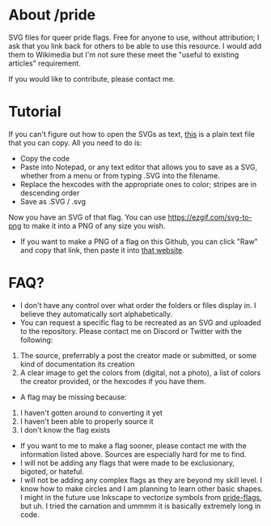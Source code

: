 # About /pride
SVG files for queer pride flags. Free for anyone to use, without attribution; I ask that you link back for others to be able to use this resource. I would add them to Wikimedia but I'm not sure these meet the "useful to existing articles" requirement.

If you would like to contribute, please contact me.

# Tutorial 
If you can't figure out how to open the SVGs as text, [this](https://github.com/Paulkitty/pride/blob/main/templates/Raw%20Template%20Code.txt) is a plain text file that you can copy. 
All you need to do is:
- Copy the code
- Paste into Notepad, or any text editor that allows you to save as a SVG, whether from a menu or from typing .SVG into the filename.
- Replace the hexcodes with the appropriate ones to color; stripes are in descending order
- Save as .SVG / .svg

Now you have an SVG of that flag. You can use https://ezgif.com/svg-to-png to make it into a PNG of any size you wish.</p>
* If you want to make a PNG of a flag on this Github, you can click "Raw" and copy that link, then paste it into [that website](https://ezgif.com/svg-to-png).

# FAQ?
* I don't have any control over what order the folders or files display in. I believe they automatically sort alphabetically.
* You can request a specific flag to be recreated as an SVG and uploaded to the repository. Please contact me on Discord or Twitter with the following:
1. The source, preferrably a post the creator made or submitted, or some kind of documentation its creation
2. A clear image to get the colors from (digital, not a photo), a list of colors the creator provided, or the hexcodes if you have them. 
* A flag may be missing because:
1. I haven't gotten around to converting it yet
2. I haven't been able to properly source it
3. I don't know the flag exists
* If you want to me to make a flag sooner, please contact me with the information listed above. Sources are especially hard for me to find.
* I will not be adding any flags that were made to be exclusionary, bigoted, or hateful.
* I will not be adding any complex flags as they are beyond my skill level. I know how to make circles and I am planning to learn other basic shapes. I might in the future use Inkscape to vectorize symbols from [pride-flags](https://www.deviantart.com/pride-flags/gallery), but uh. I tried the carnation and ummmm it is basically extremely long in code.
